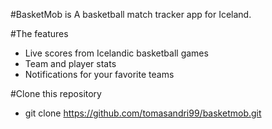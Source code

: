 #BasketMob is
A basketball match tracker app for Iceland.


#The features


- Live scores from Icelandic basketball games
- Team and player stats
- Notifications for your favorite teams

#Clone this repository
- git clone https://github.com/tomasandri99/basketmob.git